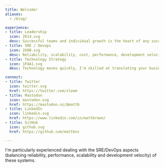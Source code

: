 ```yaml
---
title: Welcome!
aliases:
  - /blog/

experience:
- title: Leadership
  icon: 2614.svg
  desc: Successful teams and individual growth is the heart of any successful software project.  I've built and led successful teams as both manager and technical lead at sizes from 3 - 50+  people.
- title: SRE / Devops
  icon: 269B.svg
  desc: Reliability, scalability, cost, performance, development velocity, we want it all but the trade-offs have to be made.
- title: Technology Strategy
  icon: 1F4A1.svg
  desc: Technology moves quickly, I'm skilled at translating your business problems into feasible chunks of work that we can solve with realistic and achievable software solutions.

connect:
- title: Twitter
  icon: twitter.svg
  href: https://twitter.com/xleem
- title: Mastodon
  icon: mastodon.svg
  href: https://mastodon.nz/@mattb
- title: LinkedIn
  icon: linkedin.svg
  href: https://www.linkedin.com/in/mattbrown/
- title: GitHub
  icon: github.svg
  href: https://github.com/mattbnz

---
```





I'm particularly experienced dealing with the SRE/DevOps aspects (balancing reliability, performance, scalability and development velocity) of these systems.